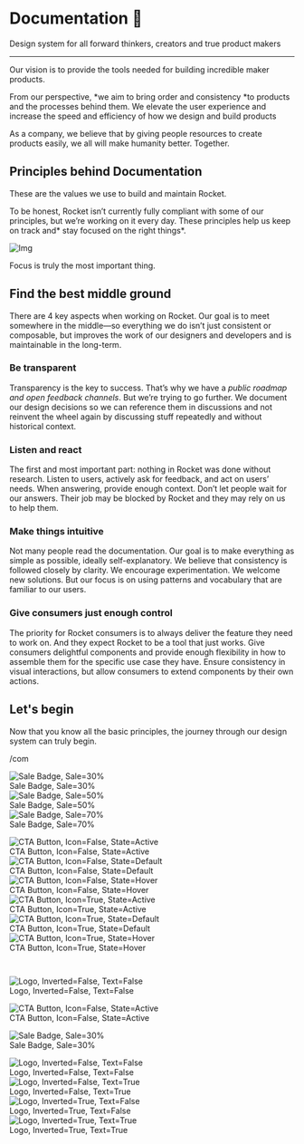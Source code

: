 
# Documentation 🚀

Design system for all forward thinkers, creators and true product makers

---

Our vision is to provide the tools needed for building incredible maker products.

From our perspective, *we aim to bring order and consistency *to products and the processes behind them. We elevate the user experience and increase the speed and efficiency of how we design and build products

As a company, we believe that by giving people resources to create products easily, we all will make humanity better. Together.

## Principles behind Documentation

These are the values we use to build and maintain Rocket.

To be honest, Rocket isn’t currently fully compliant with some of our principles, but we’re working on it every day. These principles help us keep on track and* stay focused on the right things*.

![Img](https://studio-assets.supernova.io/design-systems/14533/9289758a-6300-472a-bbc6-a57098081abf.jpeg)

Focus is truly the most important thing.

## Find the best middle ground

There are 4 key aspects when working on Rocket. Our goal is to meet somewhere in the middle—so everything we do isn’t just consistent or composable, but improves the work of our designers and developers and is maintainable in the long-term.

### Be transparent

Transparency is the key to success. That’s why we have a *public roadmap and open feedback channels*. But we’re trying to go further. We document our design decisions so we can reference them in discussions and not reinvent the wheel again by discussing stuff repeatedly and without historical context.

### Listen and react

The first and most important part: nothing in Rocket was done without research. Listen to users, actively ask for feedback, and act on users’ needs. When answering, provide enough context. Don’t let people wait for our answers. Their job may be blocked by Rocket and they may rely on us to help them.

### Make things intuitive

Not many people read the documentation. Our goal is to make everything as simple as possible, ideally self-explanatory. We believe that consistency is followed closely by clarity. We encourage experimentation. We welcome new solutions. But our focus is on using patterns and vocabulary that are familiar to our users.

### Give consumers just enough control

The priority for Rocket consumers is to always deliver the feature they need to work on. And they expect Rocket to be a tool that just works. Give consumers delightful components and provide enough flexibility in how to assemble them for the specific use case they have. Ensure consistency in visual interactions, but allow consumers to extend components by their own actions.

## Let's begin

Now that you know all the basic principles, the journey through our design system can truly begin.

/com

  
![Sale Badge, Sale=30%](https://studio-assets.supernova.io/design-systems/14533/398b14fa-c451-4117-a7a0-de59bb7067fd.png)  
Sale Badge, Sale=30%  
![Sale Badge, Sale=50%](https://studio-assets.supernova.io/design-systems/14533/28bc2c2b-f795-4e24-8004-61793bd047fa.png)  
Sale Badge, Sale=50%  
![Sale Badge, Sale=70%](https://studio-assets.supernova.io/design-systems/14533/d1f5e9dc-24ea-47a1-95ab-24b9735f7057.png)  
Sale Badge, Sale=70%  


  
![CTA Button, Icon=False, State=Active](https://studio-assets.supernova.io/design-systems/14533/05e51d12-8efb-448a-8c75-ae0c1060e964.png)  
CTA Button, Icon=False, State=Active  
![CTA Button, Icon=False, State=Default](https://studio-assets.supernova.io/design-systems/14533/15ffd698-3c18-409e-a8dc-4ee4f1c94219.png)  
CTA Button, Icon=False, State=Default  
![CTA Button, Icon=False, State=Hover](https://studio-assets.supernova.io/design-systems/14533/217f7778-f58c-40b6-b3d4-716f1c8a379d.png)  
CTA Button, Icon=False, State=Hover  
![CTA Button, Icon=True, State=Active](https://studio-assets.supernova.io/design-systems/14533/39710fc5-ca59-482b-87d6-ed82d12e6da8.png)  
CTA Button, Icon=True, State=Active  
![CTA Button, Icon=True, State=Default](https://studio-assets.supernova.io/design-systems/14533/bc241b93-1673-44cf-963b-21bc2a60020e.png)  
CTA Button, Icon=True, State=Default  
![CTA Button, Icon=True, State=Hover](https://studio-assets.supernova.io/design-systems/14533/0ddc4a66-d692-4754-8b17-96adcf3e260f.png)  
CTA Button, Icon=True, State=Hover  


```javascript  
  
```

  
![Logo, Inverted=False, Text=False](https://studio-assets.supernova.io/design-systems/14533/87950bdc-023c-49e3-a88c-3196e55dbaf5.png)  
Logo, Inverted=False, Text=False  


  
  


  
![CTA Button, Icon=False, State=Active](https://studio-assets.supernova.io/design-systems/14533/05e51d12-8efb-448a-8c75-ae0c1060e964.png)  
CTA Button, Icon=False, State=Active  


  
![Sale Badge, Sale=30%](https://studio-assets.supernova.io/design-systems/14533/398b14fa-c451-4117-a7a0-de59bb7067fd.png)  
Sale Badge, Sale=30%  


  
![Logo, Inverted=False, Text=False](https://studio-assets.supernova.io/design-systems/14533/87950bdc-023c-49e3-a88c-3196e55dbaf5.png)  
Logo, Inverted=False, Text=False  
![Logo, Inverted=False, Text=True](https://studio-assets.supernova.io/design-systems/14533/adb025dd-3a54-4606-8e9d-f713fb0395d3.png)  
Logo, Inverted=False, Text=True  
![Logo, Inverted=True, Text=False](https://studio-assets.supernova.io/design-systems/14533/78773f4b-d58c-4b23-a9e3-c2fccd498140.png)  
Logo, Inverted=True, Text=False  
![Logo, Inverted=True, Text=True](https://studio-assets.supernova.io/design-systems/14533/d34c0459-3107-4f08-8fe4-14383d5b7043.png)  
Logo, Inverted=True, Text=True  
